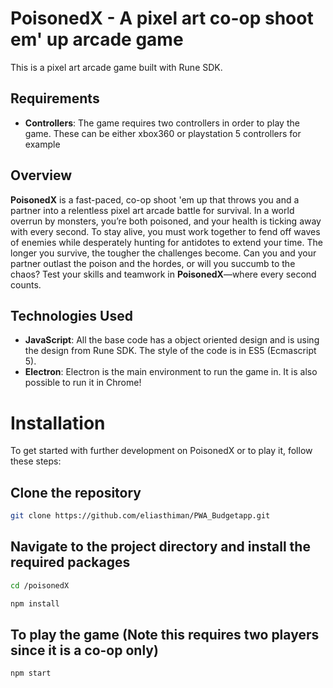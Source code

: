# PoisonedX - A pixel art co-op shoot em' up arcade game

This is a pixel art arcade game built with Rune SDK. 

## Requirements 
- **Controllers**: The game requires two controllers in order to play the game. These can be either xbox360 or playstation 5 controllers for example


## Overview

**PoisonedX** is a fast-paced, co-op shoot 'em up that throws you and a partner into a relentless pixel art arcade battle for survival. In a world overrun by monsters, you’re both poisoned, and your health is ticking away with every second. To stay alive, you must work together to fend off waves of enemies while desperately hunting for antidotes to extend your time. The longer you survive, the tougher the challenges become. Can you and your partner outlast the poison and the hordes, or will you succumb to the chaos? Test your skills and teamwork in **PoisonedX**—where every second counts.

## Technologies Used

- **JavaScript**: All the base code has a object oriented design and is using the design from Rune SDK. The style of the code is in ES5 (Ecmascript 5).
- **Electron**: Electron is the main environment to run the game in. It is also possible to run it in Chrome!

# Installation

To get started with further development on PoisonedX or to play it, follow these steps:

## Clone the repository
```bash
git clone https://github.com/eliasthiman/PWA_Budgetapp.git
```

## Navigate to the project directory and install the required packages
```bash
cd /poisonedX
```
```bash
npm install
```

## To play the game (Note this requires two players since it is a co-op only)

```bash
npm start 
```


